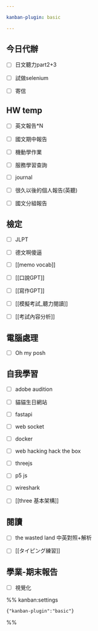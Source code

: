 ```yaml
---

kanban-plugin: basic

---
```


## 今日代辦

- [ ] 日文聽力part2+3
- [ ] 試做selenium
- [ ] 寄信


## HW temp

- [ ] 英文報告*N
- [ ] 國文期中報告
- [ ] 機動學作業
- [ ] 服務學習查詢
- [ ] journal
- [ ] 很久以後的個人報告(英聽)
- [ ] 國文分組報告


## 檢定

- [ ] JLPT
- [ ] 德文啊傻逼
- [ ] [[memo vocab]]
- [ ] [[口說GPT]]
- [ ] [[寫作GPT]]
- [ ] [[模擬考試_聽力閱讀]]
- [ ] [[考試內容分析]]


## 電腦處理

- [ ] Oh my posh


## 自我學習

- [ ] adobe audition
- [ ] 貓貓生日網站
- [ ] fastapi
- [ ] web socket
- [ ] docker
- [ ] web hacking hack the box
- [ ] threejs
- [ ] p5 js
- [ ] wireshark
- [ ] [[three 基本架構]]


## 閱讀

- [ ] the wasted land 中英對照+解析
- [ ] [[タイピング練習]]


## 學業-期末報告

- [ ] 視覺化




%% kanban:settings
```
{"kanban-plugin":"basic"}
```
%%